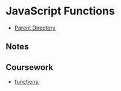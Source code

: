 # JavaScript Functions
- [Parent Directory](../)

## Notes


## Coursework
- [functions](./functions.html);

